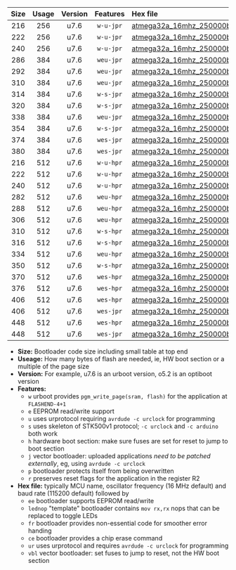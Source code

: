|Size|Usage|Version|Features|Hex file|
|:-:|:-:|:-:|:-:|:--|
|216|256|u7.6|`w-u-jpr`|[atmega32a_16mhz_250000bps_ur_vbl.hex](https://raw.githubusercontent.com/stefanrueger/urboot/main//atmega32a_16mhz_250000bps_ur_vbl.hex)|
|222|256|u7.6|`w-u-jpr`|[atmega32a_16mhz_250000bps_lednop_ur_vbl.hex](https://raw.githubusercontent.com/stefanrueger/urboot/main//atmega32a_16mhz_250000bps_lednop_ur_vbl.hex)|
|240|256|u7.6|`w-u-jpr`|[atmega32a_16mhz_250000bps_lednop_fr_ur_vbl.hex](https://raw.githubusercontent.com/stefanrueger/urboot/main//atmega32a_16mhz_250000bps_lednop_fr_ur_vbl.hex)|
|286|384|u7.6|`weu-jpr`|[atmega32a_16mhz_250000bps_ee_ur_vbl.hex](https://raw.githubusercontent.com/stefanrueger/urboot/main//atmega32a_16mhz_250000bps_ee_ur_vbl.hex)|
|292|384|u7.6|`weu-jpr`|[atmega32a_16mhz_250000bps_ee_lednop_ur_vbl.hex](https://raw.githubusercontent.com/stefanrueger/urboot/main//atmega32a_16mhz_250000bps_ee_lednop_ur_vbl.hex)|
|310|384|u7.6|`weu-jpr`|[atmega32a_16mhz_250000bps_ee_lednop_fr_ur_vbl.hex](https://raw.githubusercontent.com/stefanrueger/urboot/main//atmega32a_16mhz_250000bps_ee_lednop_fr_ur_vbl.hex)|
|314|384|u7.6|`w-s-jpr`|[atmega32a_16mhz_250000bps_vbl.hex](https://raw.githubusercontent.com/stefanrueger/urboot/main//atmega32a_16mhz_250000bps_vbl.hex)|
|320|384|u7.6|`w-s-jpr`|[atmega32a_16mhz_250000bps_lednop_vbl.hex](https://raw.githubusercontent.com/stefanrueger/urboot/main//atmega32a_16mhz_250000bps_lednop_vbl.hex)|
|338|384|u7.6|`weu-jpr`|[atmega32a_16mhz_250000bps_ee_lednop_fr_ce_ur_vbl.hex](https://raw.githubusercontent.com/stefanrueger/urboot/main//atmega32a_16mhz_250000bps_ee_lednop_fr_ce_ur_vbl.hex)|
|354|384|u7.6|`w-s-jpr`|[atmega32a_16mhz_250000bps_lednop_fr_vbl.hex](https://raw.githubusercontent.com/stefanrueger/urboot/main//atmega32a_16mhz_250000bps_lednop_fr_vbl.hex)|
|374|384|u7.6|`wes-jpr`|[atmega32a_16mhz_250000bps_ee_vbl.hex](https://raw.githubusercontent.com/stefanrueger/urboot/main//atmega32a_16mhz_250000bps_ee_vbl.hex)|
|380|384|u7.6|`wes-jpr`|[atmega32a_16mhz_250000bps_ee_lednop_vbl.hex](https://raw.githubusercontent.com/stefanrueger/urboot/main//atmega32a_16mhz_250000bps_ee_lednop_vbl.hex)|
|216|512|u7.6|`w-u-hpr`|[atmega32a_16mhz_250000bps_ur.hex](https://raw.githubusercontent.com/stefanrueger/urboot/main//atmega32a_16mhz_250000bps_ur.hex)|
|222|512|u7.6|`w-u-hpr`|[atmega32a_16mhz_250000bps_lednop_ur.hex](https://raw.githubusercontent.com/stefanrueger/urboot/main//atmega32a_16mhz_250000bps_lednop_ur.hex)|
|240|512|u7.6|`w-u-hpr`|[atmega32a_16mhz_250000bps_lednop_fr_ur.hex](https://raw.githubusercontent.com/stefanrueger/urboot/main//atmega32a_16mhz_250000bps_lednop_fr_ur.hex)|
|282|512|u7.6|`weu-hpr`|[atmega32a_16mhz_250000bps_ee_ur.hex](https://raw.githubusercontent.com/stefanrueger/urboot/main//atmega32a_16mhz_250000bps_ee_ur.hex)|
|288|512|u7.6|`weu-hpr`|[atmega32a_16mhz_250000bps_ee_lednop_ur.hex](https://raw.githubusercontent.com/stefanrueger/urboot/main//atmega32a_16mhz_250000bps_ee_lednop_ur.hex)|
|306|512|u7.6|`weu-hpr`|[atmega32a_16mhz_250000bps_ee_lednop_fr_ur.hex](https://raw.githubusercontent.com/stefanrueger/urboot/main//atmega32a_16mhz_250000bps_ee_lednop_fr_ur.hex)|
|310|512|u7.6|`w-s-hpr`|[atmega32a_16mhz_250000bps.hex](https://raw.githubusercontent.com/stefanrueger/urboot/main//atmega32a_16mhz_250000bps.hex)|
|316|512|u7.6|`w-s-hpr`|[atmega32a_16mhz_250000bps_lednop.hex](https://raw.githubusercontent.com/stefanrueger/urboot/main//atmega32a_16mhz_250000bps_lednop.hex)|
|334|512|u7.6|`weu-hpr`|[atmega32a_16mhz_250000bps_ee_lednop_fr_ce_ur.hex](https://raw.githubusercontent.com/stefanrueger/urboot/main//atmega32a_16mhz_250000bps_ee_lednop_fr_ce_ur.hex)|
|350|512|u7.6|`w-s-hpr`|[atmega32a_16mhz_250000bps_lednop_fr.hex](https://raw.githubusercontent.com/stefanrueger/urboot/main//atmega32a_16mhz_250000bps_lednop_fr.hex)|
|370|512|u7.6|`wes-hpr`|[atmega32a_16mhz_250000bps_ee.hex](https://raw.githubusercontent.com/stefanrueger/urboot/main//atmega32a_16mhz_250000bps_ee.hex)|
|376|512|u7.6|`wes-hpr`|[atmega32a_16mhz_250000bps_ee_lednop.hex](https://raw.githubusercontent.com/stefanrueger/urboot/main//atmega32a_16mhz_250000bps_ee_lednop.hex)|
|406|512|u7.6|`wes-hpr`|[atmega32a_16mhz_250000bps_ee_lednop_fr.hex](https://raw.githubusercontent.com/stefanrueger/urboot/main//atmega32a_16mhz_250000bps_ee_lednop_fr.hex)|
|406|512|u7.6|`wes-jpr`|[atmega32a_16mhz_250000bps_ee_lednop_fr_vbl.hex](https://raw.githubusercontent.com/stefanrueger/urboot/main//atmega32a_16mhz_250000bps_ee_lednop_fr_vbl.hex)|
|448|512|u7.6|`wes-hpr`|[atmega32a_16mhz_250000bps_ee_lednop_fr_ce.hex](https://raw.githubusercontent.com/stefanrueger/urboot/main//atmega32a_16mhz_250000bps_ee_lednop_fr_ce.hex)|
|448|512|u7.6|`wes-jpr`|[atmega32a_16mhz_250000bps_ee_lednop_fr_ce_vbl.hex](https://raw.githubusercontent.com/stefanrueger/urboot/main//atmega32a_16mhz_250000bps_ee_lednop_fr_ce_vbl.hex)|

- **Size:** Bootloader code size including small table at top end
- **Useage:** How many bytes of flash are needed, ie, HW boot section or a multiple of the page size
- **Version:** For example, u7.6 is an urboot version, o5.2 is an optiboot version
- **Features:**
  + `w` urboot provides `pgm_write_page(sram, flash)` for the application at `FLASHEND-4+1`
  + `e` EEPROM read/write support
  + `u` uses urprotocol requiring `avrdude -c urclock` for programming
  + `s` uses skeleton of STK500v1 protocol; `-c urclock` and `-c arduino` both work
  + `h` hardware boot section: make sure fuses are set for reset to jump to boot section
  + `j` vector bootloader: uploaded applications *need to be patched externally*, eg, using `avrdude -c urclock`
  + `p` bootloader protects itself from being overwritten
  + `r` preserves reset flags for the application in the register R2
- **Hex file:** typically MCU name, oscillator frequency (16 MHz default) and baud rate (115200 default) followed by
  + `ee` bootloader supports EEPROM read/write
  + `lednop` "template" bootloader contains `mov rx,rx` nops that can be replaced to toggle LEDs
  + `fr` bootloader provides non-essential code for smoother error handing
  + `ce` bootloader provides a chip erase command
  + `ur` uses urprotocol and requires `avrdude -c urclock` for programming
  + `vbl` vector bootloader: set fuses to jump to reset, not the HW boot section
